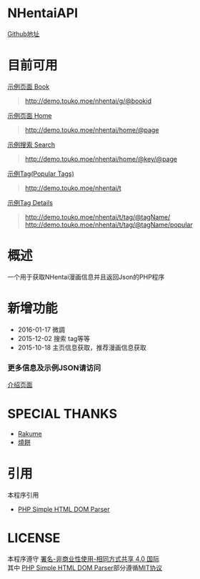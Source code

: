 # NHentaiAPI  

[Github地址](https://github.com/HoshinoTouko/NHentaiAPI)  

# 目前可用  

[示例页面 Book](http://demo.touko.moe/nhentai/g/145650)  
>http://demo.touko.moe/nhentai/g/@bookid  

[示例页面 Home](http://demo.touko.moe/nhentai/home)  
>http://demo.touko.moe/nhentai/home/@page  

[示例搜索 Search](http://demo.touko.moe/nhentai/search/miku/2)  
>http://demo.touko.moe/nhentai/home/@key/@page  

[示例Tag(Popular Tags)](http://demo.touko.moe/nhentai/t)  
>http://demo.touko.moe/nhentai/t  

[示例Tag Details](http://demo.touko.moe/nhentai/t/tag/lolicon/popular)  
>http://demo.touko.moe/nhentai/t/tag/@tagName/  
>http://demo.touko.moe/nhentai/t/tag/@tagName/popular  

# 概述  

一个用于获取NHentai漫画信息并且返回Json的PHP程序  

# 新增功能  

* 2016-01-17 微調  
* 2015-12-02 搜索 tag等等   
* 2015-10-18 主页信息获取，推荐漫画信息获取  

### 更多信息及示例JSON请访问  
[介绍页面](https://touko.moe/nhentai-api)  

# SPECIAL THANKS  

* [Rakume](http://rakume.com/)  
* [燒餅](http://feng.moe)  

# 引用  

本程序引用  
* [PHP Simple HTML DOM Parser](http://simplehtmldom.sourceforge.net/)  

# LICENSE  

本程序遵守 [署名-非商业性使用-相同方式共享 4.0 国际](http://creativecommons.org/licenses/by-nc-sa/4.0/)  
其中 [PHP Simple HTML DOM Parser](http://simplehtmldom.sourceforge.net/)部分遵循[MIT协议](http://opensource.org/licenses/mit-license.php)  
